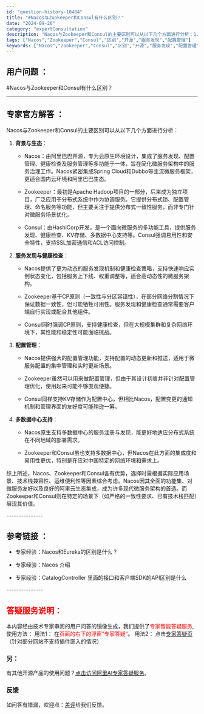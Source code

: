 ```yaml
---
id: "question-history-10484"
title: "#Nacos与Zookeeper和Consul有什么区别？"
date: "2024-09-26"
category: "expertConsultation"
description: "Nacos与Zookeeper和Consul的主要区别可以从以下几个方面进行分析：1. **背景与生态**：   - Nacos：由阿里巴巴开源，专为云原生环境设计，集成了服务发现、配置管理、健康检查及服务管理等多功能于一体，旨在简化微服务架构中的服务治理工作。Nacos紧密集成Spring Clo"
tags: ["Nacos","Zookeeper","Consul","区别","开源","服务发现","配置管理"]
keywords: ["Nacos","Zookeeper","Consul","区别","开源","服务发现","配置管理"]
---
```


## 用户问题 ： 
 #Nacos与Zookeeper和Consul有什么区别？  

---------------
## 专家官方解答 ：

Nacos与Zookeeper和Consul的主要区别可以从以下几个方面进行分析：

1. **背景与生态**：
   - Nacos：由阿里巴巴开源，专为云原生环境设计，集成了服务发现、配置管理、健康检查及服务管理等多功能于一体，旨在简化微服务架构中的服务治理工作。Nacos紧密集成Spring Cloud和Dubbo等主流微服务框架，更适合国内云环境和阿里巴巴生态。
   
   - Zookeeper：最初是Apache Hadoop项目的一部分，后来成为独立项目，广泛应用于分布式系统中作为协调服务。它提供分布式锁、配置管理、命名服务等功能，但主要关注于提供分布式一致性服务，而非专门针对微服务场景优化。
   
   - Consul：由HashiCorp开发，是一个面向微服务的多功能工具，提供服务发现、健康检查、KV存储、多数据中心支持等。Consul强调易用性和安全特性，支持SSL加密通信和ACL访问控制。

2. **服务发现与健康检查**：
   - Nacos提供了更为动态的服务发现机制和健康检查策略，支持快速响应实例状态变化，包括服务上下线、权重调整等，适合高动态性的微服务架构。
   
   - Zookeeper基于CP原则（一致性与分区容错性），在部分网络分割情况下保证数据一致性，但可能牺牲可用性。服务发现和健康检查通常需要客户端自行实现或配合其他组件。
   
   - Consul同时强调CP原则，支持健康检查，但在大规模集群和复杂网络环境下，其性能和稳定性可能面临挑战。

3. **配置管理**：
   - Nacos提供强大的配置管理功能，支持配置的动态更新和推送，适用于微服务配置的集中管理和实时更新场景。
   
   - Zookeeper虽然可以用来做配置管理，但由于其设计初衷并非针对配置管理优化，使用起来可能不够直观便捷。
   
   - Consul同样支持KV存储作为配置中心，但相比Nacos，配置变更的通知机制和管理界面的友好度可能稍逊一筹。

4. **多数据中心支持**：
   - Nacos原生支持多数据中心的服务注册与发现，能更好地适应分布式系统在不同地域的部署需求。
   
   - Zookeeper和Consul虽也支持多数据中心，但Nacos在此方面的集成度和易用性更优，特别是在应对中国特定的网络环境和需求上。

综上所述，Nacos、Zookeeper和Consul各有优势，选择时需根据实际应用场景、技术栈兼容性、运维便利性等因素综合考虑。Nacos因其全面的功能集、对微服务友好以及良好的阿里云生态集成，成为许多现代微服务架构的首选。而Zookeeper和Consul则在特定的场景下（如严格的一致性要求、已有技术栈匹配）展现其价值。


<font color="#949494">---------------</font> 


## 参考链接 ：

* 专家经验：Nacos和Eureka的区别是什么？ 
 
 * 专家经验：Nacos 介绍 
 
 * 专家经验：CatalogController 里面的接口和客户端SDK的API区别是什么 


 <font color="#949494">---------------</font> 
 


## <font color="#FF0000">答疑服务说明：</font> 

本内容经由技术专家审阅的用户问答的镜像生成，我们提供了<font color="#FF0000">专家智能答疑服务</font>,使用方法：
用法1： 在<font color="#FF0000">页面的右下的浮窗”专家答疑“</font>。
用法2： 点击[专家答疑页](https://answer.opensource.alibaba.com/docs/intro)（针对部分网站不支持插件嵌入的情况）
### 另：


有其他开源产品的使用问题？[点击访问阿里AI专家答疑服务](https://answer.opensource.alibaba.com/docs/intro)。
### 反馈
如问答有错漏，欢迎点：[差评](https://ai.nacos.io/user/feedbackByEnhancerGradePOJOID?enhancerGradePOJOId=13681)给我们反馈。
